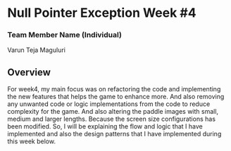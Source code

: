
# Null Pointer Exception Week #4

### **Team Member Name (Individual)**<br>

Varun Teja Maguluri

## **Overview**<br>
For week4, my main focus was on refactoring the code and implementing the new features that helps the game to enhance more. And also removing any unwanted code or logic implementations from the code to reduce complexity for the game. And also altering the paddle images with small, medium and larger lengths. Because the screen size configurations has been modified. So, I will be explaining the flow and logic that I have implemented and also the design patterns that I have implemented during this week below.

